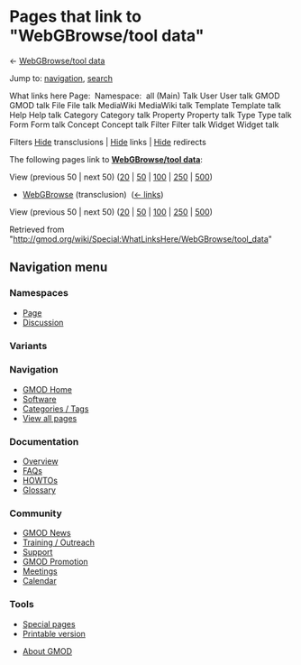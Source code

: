 <div id="mw-page-base" class="noprint">

</div>

<div id="mw-head-base" class="noprint">

</div>

<div id="content" class="mw-body" role="main">

<span id="top"></span>

<div id="mw-js-message" style="display:none;">

</div>



# <span dir="auto">Pages that link to "WebGBrowse/tool data"</span>

<div id="bodyContent">

<div id="contentSub">

← [WebGBrowse/tool
data](/wiki/WebGBrowse/tool_data "WebGBrowse/tool data")

</div>

<div id="jump-to-nav" class="mw-jump">

Jump to: [navigation](#mw-navigation), [search](#p-search)

</div>

<div id="mw-content-text">

What links here Page:  Namespace:  all (Main) Talk User User talk GMOD
GMOD talk File File talk MediaWiki MediaWiki talk Template Template talk
Help Help talk Category Category talk Property Property talk Type Type
talk Form Form talk Concept Concept talk Filter Filter talk Widget
Widget talk

Filters
[Hide](/mediawiki/index.php?title=Special:WhatLinksHere/WebGBrowse/tool_data&hidetrans=1 "Special:WhatLinksHere/WebGBrowse/tool data")
transclusions \|
[Hide](/mediawiki/index.php?title=Special:WhatLinksHere/WebGBrowse/tool_data&hidelinks=1 "Special:WhatLinksHere/WebGBrowse/tool data")
links \|
[Hide](/mediawiki/index.php?title=Special:WhatLinksHere/WebGBrowse/tool_data&hideredirs=1 "Special:WhatLinksHere/WebGBrowse/tool data")
redirects

The following pages link to **[WebGBrowse/tool
data](/wiki/WebGBrowse/tool_data "WebGBrowse/tool data")**:

View (previous 50 \| next 50)
([20](/mediawiki/index.php?title=Special:WhatLinksHere/WebGBrowse/tool_data&limit=20 "Special:WhatLinksHere/WebGBrowse/tool data")
\|
[50](/mediawiki/index.php?title=Special:WhatLinksHere/WebGBrowse/tool_data&limit=50 "Special:WhatLinksHere/WebGBrowse/tool data")
\|
[100](/mediawiki/index.php?title=Special:WhatLinksHere/WebGBrowse/tool_data&limit=100 "Special:WhatLinksHere/WebGBrowse/tool data")
\|
[250](/mediawiki/index.php?title=Special:WhatLinksHere/WebGBrowse/tool_data&limit=250 "Special:WhatLinksHere/WebGBrowse/tool data")
\|
[500](/mediawiki/index.php?title=Special:WhatLinksHere/WebGBrowse/tool_data&limit=500 "Special:WhatLinksHere/WebGBrowse/tool data"))

- [WebGBrowse](/wiki/WebGBrowse "WebGBrowse") (transclusion) ‎
  <span class="mw-whatlinkshere-tools">([←
  links](/mediawiki/index.php?title=Special:WhatLinksHere&target=WebGBrowse "Special:WhatLinksHere"))</span>

View (previous 50 \| next 50)
([20](/mediawiki/index.php?title=Special:WhatLinksHere/WebGBrowse/tool_data&limit=20 "Special:WhatLinksHere/WebGBrowse/tool data")
\|
[50](/mediawiki/index.php?title=Special:WhatLinksHere/WebGBrowse/tool_data&limit=50 "Special:WhatLinksHere/WebGBrowse/tool data")
\|
[100](/mediawiki/index.php?title=Special:WhatLinksHere/WebGBrowse/tool_data&limit=100 "Special:WhatLinksHere/WebGBrowse/tool data")
\|
[250](/mediawiki/index.php?title=Special:WhatLinksHere/WebGBrowse/tool_data&limit=250 "Special:WhatLinksHere/WebGBrowse/tool data")
\|
[500](/mediawiki/index.php?title=Special:WhatLinksHere/WebGBrowse/tool_data&limit=500 "Special:WhatLinksHere/WebGBrowse/tool data"))

</div>

<div class="printfooter">

Retrieved from
"<http://gmod.org/wiki/Special:WhatLinksHere/WebGBrowse/tool_data>"

</div>

<div id="catlinks" class="catlinks catlinks-allhidden">

</div>

<div class="visualClear">

</div>

</div>

</div>

<div id="mw-navigation">

## Navigation menu

<div id="mw-head">



<div id="left-navigation">

<div id="p-namespaces" class="vectorTabs" role="navigation"
aria-labelledby="p-namespaces-label">

### Namespaces

- <span id="ca-nstab-main"><a href="/wiki/WebGBrowse/tool_data" accesskey="c"
  title="View the content page [c]">Page</a></span>
- <span id="ca-talk"><a
  href="/mediawiki/index.php?title=Talk:WebGBrowse/tool_data&amp;action=edit&amp;redlink=1"
  accesskey="t"
  title="Discussion about the content page [t]">Discussion</a></span>

</div>

<div id="p-variants" class="vectorMenu emptyPortlet" role="navigation"
aria-labelledby="p-variants-label">

### 

### Variants[](#)

<div class="menu">

</div>

</div>

</div>

<div id="right-navigation">





</div>



</div>

</div>

</div>

<div id="mw-panel">

<div id="p-logo" role="banner">

<a href="/wiki/Main_Page"
style="background-image: url(http://gmod.org/images/GMOD-cogs.png);"
title="Visit the main page"></a>

</div>

<div id="p-Navigation" class="portal" role="navigation"
aria-labelledby="p-Navigation-label">

### Navigation

<div class="body">

- <span id="n-GMOD-Home">[GMOD Home](/wiki/Main_Page)</span>
- <span id="n-Software">[Software](/wiki/GMOD_Components)</span>
- <span id="n-Categories-.2F-Tags">[Categories /
  Tags](/wiki/Categories)</span>
- <span id="n-View-all-pages">[View all
  pages](/wiki/Special:AllPages)</span>

</div>

</div>

<div id="p-Documentation" class="portal" role="navigation"
aria-labelledby="p-Documentation-label">

### Documentation

<div class="body">

- <span id="n-Overview">[Overview](/wiki/Overview)</span>
- <span id="n-FAQs">[FAQs](/wiki/Category:FAQ)</span>
- <span id="n-HOWTOs">[HOWTOs](/wiki/Category:HOWTO)</span>
- <span id="n-Glossary">[Glossary](/wiki/Glossary)</span>

</div>

</div>

<div id="p-Community" class="portal" role="navigation"
aria-labelledby="p-Community-label">

### Community

<div class="body">

- <span id="n-GMOD-News">[GMOD News](/wiki/GMOD_News)</span>
- <span id="n-Training-.2F-Outreach">[Training /
  Outreach](/wiki/Training_and_Outreach)</span>
- <span id="n-Support">[Support](/wiki/Support)</span>
- <span id="n-GMOD-Promotion">[GMOD
  Promotion](/wiki/GMOD_Promotion)</span>
- <span id="n-Meetings">[Meetings](/wiki/Meetings)</span>
- <span id="n-Calendar">[Calendar](/wiki/Calendar)</span>

</div>

</div>

<div id="p-tb" class="portal" role="navigation"
aria-labelledby="p-tb-label">

### Tools

<div class="body">

- <span id="t-specialpages"><a href="/wiki/Special:SpecialPages" accesskey="q"
  title="A list of all special pages [q]">Special pages</a></span>
- <span id="t-print"><a
  href="/mediawiki/index.php?title=Special:WhatLinksHere/WebGBrowse/tool_data&amp;printable=yes"
  rel="alternate" accesskey="p"
  title="Printable version of this page [p]">Printable version</a></span>

</div>

</div>

</div>

</div>

<div id="footer" role="contentinfo">

- <span id="footer-places-about">[About
  GMOD](/wiki/GMOD:About "GMOD:About")</span>

<!-- -->






</div>
